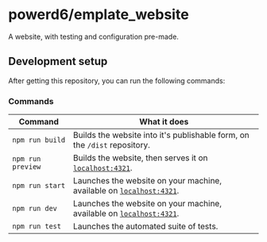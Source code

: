 # powerd6/emplate_website

A website, with testing and configuration pre-made.

## Development setup

After getting this repository, you can run the following commands:

### Commands

| Command           | What it does                                                                                  |
| ----------------- | --------------------------------------------------------------------------------------------- |
| `npm run build`   | Builds the website into it's publishable form, on the `/dist` repository.                     |
| `npm run preview` | Builds the website, then serves it on [`localhost:4321`](http://localhost:4321).              |
| `npm run start`   | Launches the website on your machine, available on [`localhost:4321`](http://localhost:4321). |
| `npm run dev`     | Launches the website on your machine, available on [`localhost:4321`](http://localhost:4321). |
| `npm run test`    | Launches the automated suite of tests.                                                        |